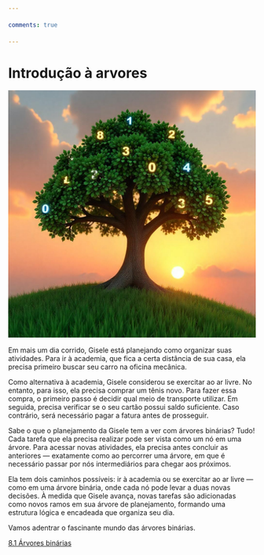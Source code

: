 ```yaml
---

comments: true

---
```


# **Introdução à arvores**

![Árvores](arvores.assets/arvore.png)

Em mais um dia corrido, Gisele está planejando como organizar suas atividades. Para ir à academia, que fica a certa distância de sua casa, ela precisa primeiro buscar seu carro na oficina mecânica.

Como alternativa à academia, Gisele considerou se exercitar ao ar livre. No entanto, para isso, ela precisa comprar um tênis novo. Para fazer essa compra, o primeiro passo é decidir qual meio de transporte utilizar. Em seguida, precisa verificar se o seu cartão possui saldo suficiente. Caso contrário, será necessário pagar a fatura antes de prosseguir.

Sabe o que o planejamento da Gisele tem a ver com árvores binárias? Tudo!
Cada tarefa que ela precisa realizar pode ser vista como um nó em uma árvore. Para acessar novas atividades, ela precisa antes concluir as anteriores — exatamente como ao percorrer uma árvore, em que é necessário passar por nós intermediários para chegar aos próximos.

Ela tem dois caminhos possíveis: ir à academia ou se exercitar ao ar livre — como em uma árvore binária, onde cada nó pode levar a duas novas decisões. À medida que Gisele avança, novas tarefas são adicionadas como novos ramos em sua árvore de planejamento, formando uma estrutura lógica e encadeada que organiza seu dia.

Vamos adentrar o fascinante mundo das árvores binárias.

[8.1 Árvores binárias](../arvores/arvores-binarias.md)